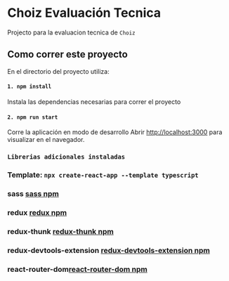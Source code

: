 # Choiz Evaluación Tecnica

Projecto para la evaluacion tecnica de `Choiz`

## Como correr este proyecto

En el directorio del proyecto utiliza:

#### `1. npm install`

Instala las dependencias necesarias para correr el proyecto

#### `2. npm run start`

Corre la aplicación en modo de desarrollo
Abrir [http://localhost:3000](http://localhost:3000) para visualizar en el navegador.

### `Librerias adicionales instaladas`

### Template: `npx create-react-app --template typescript`

### sass [sass npm](https://www.npmjs.com/package/sass)

### redux [redux npm](https://www.npmjs.com/package/redux)

### redux-thunk [redux-thunk npm](https://www.npmjs.com/package/redux-thunk)

### redux-devtools-extension [redux-devtools-extension npm](https://www.npmjs.com/package/redux-devtools-extension)

### react-router-dom[react-router-dom npm](https://www.npmjs.com/package/react-router-dom)
